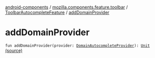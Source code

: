 [android-components](../../index.md) / [mozilla.components.feature.toolbar](../index.md) / [ToolbarAutocompleteFeature](index.md) / [addDomainProvider](./add-domain-provider.md)

# addDomainProvider

`fun addDomainProvider(provider: `[`DomainAutocompleteProvider`](../../mozilla.components.browser.domains.autocomplete/-domain-autocomplete-provider/index.md)`): `[`Unit`](https://kotlinlang.org/api/latest/jvm/stdlib/kotlin/-unit/index.html) [(source)](https://github.com/mozilla-mobile/android-components/blob/master/components/feature/toolbar/src/main/java/mozilla/components/feature/toolbar/ToolbarAutocompleteFeature.kt#L41)